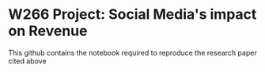 # W266 Project: Social Media's impact on Revenue

This github contains the notebook required to reproduce the research paper cited above

